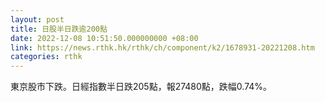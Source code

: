 ```yaml
---
layout: post
title: 日股半日跌逾200點
date: 2022-12-08 10:51:50.000000000 +08:00
link: https://news.rthk.hk/rthk/ch/component/k2/1678931-20221208.htm
categories: rthk
---
```


東京股市下跌。日經指數半日跌205點，報27480點，跌幅0.74%。
